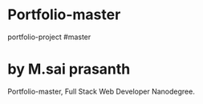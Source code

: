 # Portfolio-master
portfolio-project
#master
# by M.sai prasanth

Portfolio-master,  Full Stack Web Developer Nanodegree.

